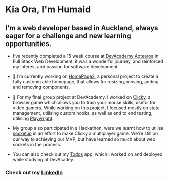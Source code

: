 # Kia Ora, I'm Humaid

## I'm a web developer based in Auckland, always eager for a challenge and new learning opportunities. 


- I've recently completed a 15 week course at [DevAcademy Aotearoa](https://devacademy.co.nz/course-details/) in Full Stack Web Development, it was a wonderful journey, and reinforced my interest and passion for software development. 


- 🔭 I’m currently working on [HomePage2](https://github.com/humaid-memee/HomePage2), a personal project to create a fully customizable homepage, that allows for resizing, moving, adding and removing components.


 - 👯 For my final group project at DevAcademy, I worked on [Clicky](https://github.com/humaid-memee/clicky), a browser game which allows you to train your mouse skills, useful for video gamers. While working on this project, I focused mostly on state management, utilising custom hooks, as well as end to end testing, utilising [Playwright](https://playwright.dev/).
  - My group also participated in a Hackathon, were we learnt how to utilise [socket.io](https://socket.io/) in an effort to make Clicky a multiplayer game. We're still on our way to achieving our MVP, but have learned so much about web sockets in the process.


- You can also check out my [Todos](https://humaid-todos.devacademy.nz/) app, which I worked on and deployed while studying at DevAcadey.


### Check out my [LinkedIn](https://www.linkedin.com/in/humaid-memee-66274a268/)

<!--
**humaid-memee/humaid-memee** is a ✨ _special_ ✨ repository because its `README.md` (this file) appears on your GitHub profile.

Here are some ideas to get you started:

- 🔭 I’m currently working on ...
- 🌱 I’m currently learning ...
- 👯 I’m looking to collaborate on ...
- 🤔 I’m looking for help with ...
- 💬 Ask me about ...
- 📫 How to reach me: ...
- 😄 Pronouns: ...
- ⚡ Fun fact: ...
-->
